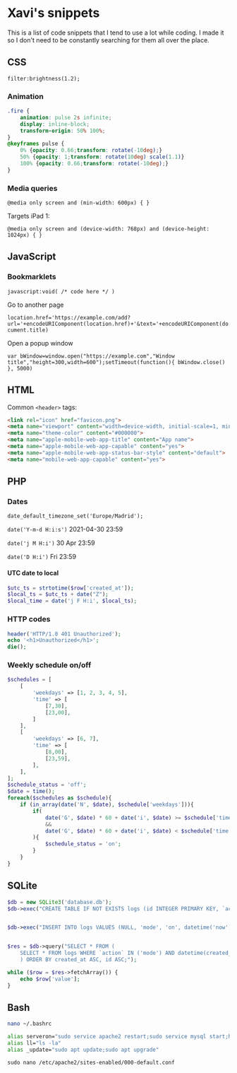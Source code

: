 # Xavi's snippets

This is a list of code snippets that I tend to use a lot while coding. I made it so I don't need to be constantly searching for them all over the place.

## CSS

`filter:brightness(1.2);`


### Animation

```CSS
.fire {
    animation: pulse 2s infinite;
    display: inline-block;
    transform-origin: 50% 100%;
}
@keyframes pulse {
    0% {opacity: 0.66;transform: rotate(-10deg);}
    50% {opacity: 1;transform: rotate(10deg) scale(1.1)}
    100% {opacity: 0.66;transform: rotate(-10deg);}
}
```

### Media queries

`@media only screen and (min-width: 600px) { }`

Targets iPad 1: 

`@media only screen and (device-width: 768px) and (device-height: 1024px) { }`


## JavaScript

### Bookmarklets

`javascript:void( /* code here */ )`

Go to another page

`location.href='https://example.com/add?url='+encodeURIComponent(location.href)+'&text='+encodeURIComponent(document.title)`

Open a popup window

`var bWindow=window.open("https://example.com","Window title","height=300,width=600");setTimeout(function(){ bWindow.close() }, 5000)`


## HTML

Common `<header>` tags:

```HTML
<link rel="icon" href="favicon.png">
<meta name="viewport" content="width=device-width, initial-scale=1, minimum-scale=1">
<meta name="theme-color" content="#000000">
<meta name="apple-mobile-web-app-title" content="App name">
<meta name="apple-mobile-web-app-capable" content="yes">
<meta name="apple-mobile-web-app-status-bar-style" content="default">
<meta name="mobile-web-app-capable" content="yes">
```


## PHP

### Dates

`date_default_timezone_set('Europe/Madrid');`

`date('Y-m-d H:i:s')`
2021-04-30 23:59

`date('j M H:i')`
30 Apr 23:59

`date('D H:i')`
Fri 23:59

#### UTC date to local

```PHP
$utc_ts = strtotime($row['created_at']);
$local_ts = $utc_ts + date("Z");
$local_time = date('j F H:i', $local_ts);
```

### HTTP codes

```PHP
header('HTTP/1.0 401 Unauthorized');
echo '<h1>Unauthorized</h1>';
die();
```

### Weekly schedule on/off

```PHP
$schedules = [
    [
        'weekdays' => [1, 2, 3, 4, 5],
        'time' => [
            [7,30],
            [23,00],
        ]
    ],
    [
        'weekdays' => [6, 7],
        'time' => [
            [8,00],
            [23,59],
        ],
    ],
];
$schedule_status = 'off';
$date = time();
foreach($schedules as $schedule){
    if (in_array(date('N', $date), $schedule['weekdays'])){
        if(
            date('G', $date) * 60 + date('i', $date) >= $schedule['time'][0][0] * 60 + $schedule['time'][0][1]
            &&
            date('G', $date) * 60 + date('i', $date) < $schedule['time'][1][0] * 60 + $schedule['time'][1][1]
        ){
            $schedule_status = 'on';
        }
    }
}
```


## SQLite

```PHP
$db = new SQLite3('database.db');
$db->exec("CREATE TABLE IF NOT EXISTS logs (id INTEGER PRIMARY KEY, `action` VARCHAR(50), `value` VARCHAR(50), `created_at` DATETIME);");


$db->exec("INSERT INTO logs VALUES (NULL, 'mode', 'on', datetime('now'));");


$res = $db->query("SELECT * FROM (
    SELECT * FROM logs WHERE `action` IN ('mode') AND datetime(created_at) >= datetime('now', '-48 Hour') ORDER BY created_at DESC, id DESC
    ) ORDER BY created_at ASC, id ASC;");

while ($row = $res->fetchArray()) {
    echo $row['value'];
}

```


## Bash

```BASH
nano ~/.bashrc

alias serveron="sudo service apache2 restart;sudo service mysql start;htop"
alias ll="ls -la"
alias _update="sudo apt update;sudo apt upgrade"
```

`sudo nano /etc/apache2/sites-enabled/000-default.conf`
